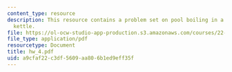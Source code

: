 ```yaml
---
content_type: resource
description: This resource contains a problem set on pool boiling in a stainless steel
  kettle.
file: https://ol-ocw-studio-app-production.s3.amazonaws.com/courses/22-313j-thermal-hydraulics-in-power-technology-spring-2007/a9cfaf22c3df5609aa806b1ed9eff35f_hw_4.pdf
file_type: application/pdf
resourcetype: Document
title: hw_4.pdf
uid: a9cfaf22-c3df-5609-aa80-6b1ed9eff35f
---
```

